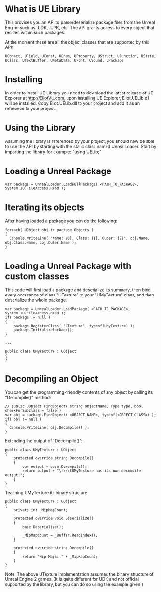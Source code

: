 What is UE Library
==============

This provides you an API to parse/deserialize package files from the Unreal Engine such as .UDK, .UPK, etc.
The API grants access to every object that resides within such packages. 

At the moment these are all the object classes that are supported by this API:

    UObject, UField, UConst, UEnum, UProperty, UStruct, UFunction, UState,
    UClass, UTextBuffer, UMetaData, UFont, USound, UPackage


Installing
==============

In order to install UE Library you need to download the latest release of UE Explorer at http://EliotVU.com, upon installing UE Explorer, Eliot.UELib.dll will be installed.
Copy Eliot.UELib.dll to your project and add it as an reference to your project.

Using the Library
==============

Assuming the library is referenced by your project, you should now be able to use the API by starting with the static class named UnrealLoader.
Start by importing the library for example: "using UELib;"

Loading a Unreal Package
==============
  
    var package = UnrealLoader.LoadFullPackage( <PATH_TO_PACKAGE>, System.IO.FileAccess.Read );
    
Iterating its objects
==============    

After having loaded a package you can do the following:

    foreach( UObject obj in package.Objects )
    {
      Console.WriteLine( "Name: {0}, Class: {1}, Outer: {2}", obj.Name, obj.Class.Name, obj.Outer.Name );
    }
    
Loading a Unreal Package with custom classes
==============  
  
This code will first load a package and deserialize its summary, then bind every occurance of class "UTexture" to your "UMyTexture" class, and then deserialize the whole package.
  
    var package = UnrealLoader.LoadPackage( <PATH_TO_PACKAGE>, System.IO.FileAccess.Read );
    if( package != null )
    {
        package.RegisterClass( "UTexture", typeof(UMyTexture) );
        package.InitializePackage();
    }
    
    ...
    
    public class UMyTexture : UObject
    {
    }
    
    
Decompiling an Object
==============

You can get the programming-friendly contents of any object by calling its "Decompile()" method:

    // public UObject FindObject( string objectName, Type type, bool checkForSubclass = false )
    var obj = package.FindObject( <OBJECT_NAME>, typeof(<OBJECT_CLASS>) );
    if( obj != null )
    {
      Console.WriteLine( obj.Decompile() );
    }
    
    
Extending the output of "Decompile()":

    public class UMyTexture : UObject
    {
        protected override string Decompile()
        {
            var output = base.Decompile();
            return output + "\r\n\tUMyTexture has its own decompile output!";       
        }
    }
    
Teaching UMyTexture its binary structure:

    public class UMyTexture : UObject
    {
        private int _MipMapCount;
        
        protected override void Deserialize()
        {
            base.Deserialize();
            
            _MipMapCount = _Buffer.ReadIndex();
        }
        
        protected override string Decompile()
        {
            return "Mip Maps: " + _MipMapCount;   
        }
    }
    
Note: The above UTexture implementation assumes the binary structure of Unreal Engine 2 games. (It is quite different for UDK and not official supported by the library, but you can do so using the example given.)

